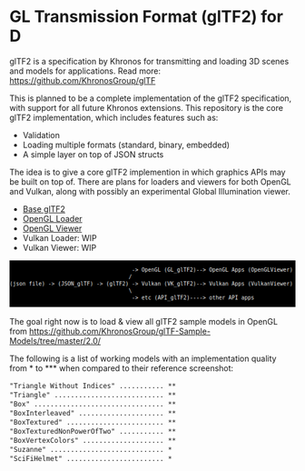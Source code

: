 # GL Transmission Format (glTF2) for D

glTF2 is a specification by Khronos for transmitting and loading 3D scenes and
models for applications. Read more: https://github.com/KhronosGroup/glTF

This is planned to be a complete implementation of the glTF2 specification,
with support for all future Khronos extensions. This repository is the core
glTF2 implementation, which includes features such as:
  * Validation
  * Loading multiple formats (standard, binary, embedded)
  * A simple layer on top of JSON structs

The idea is to give a core glTF2 implemention in which graphics APIs may be
built on top of. There are plans for loaders and viewers for both OpenGL
and Vulkan, along with possibly an experimental Global Illumination viewer.

 * [Base glTF2](https://github.com/AODQ/gltf)
 * [OpenGL Loader](https://github.com/AODQ/gltf-opengl)
 * [OpenGL Viewer](https://github.com/AODQ/gltf-opengl-viewer)
 * Vulkan Loader: WIP
 * Vulkan Viewer: WIP

![](https://github.com/AODQ/gltf/blob/master/media/glTF2-api-spec-0.png?raw=true)

The goal right now is to load & view all glTF2 sample models in OpenGL from
  https://github.com/KhronosGroup/glTF-Sample-Models/tree/master/2.0/

The following is a list of working models with an implementation quality from *
  to *** when compared to their reference screenshot:

    "Triangle Without Indices" ........... **
    "Triangle" ........................... **
    "Box" ................................ **
    "BoxInterleaved" ..................... **
    "BoxTextured" ........................ **
    "BoxTexturedNonPowerOfTwo" ........... **
    "BoxVertexColors" .................... **
    "Suzanne" ............................ *
    "SciFiHelmet" ........................ *

